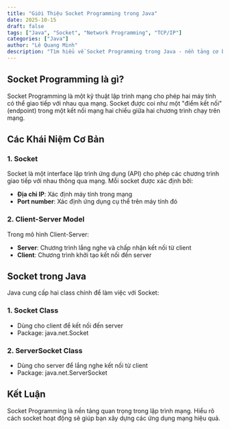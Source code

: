 ```yaml
---
title: "Giới Thiệu Socket Programming trong Java"
date: 2025-10-15
draft: false
tags: ["Java", "Socket", "Network Programming", "TCP/IP"]
categories: ["Java"]
author: "Lê Quang Minh"
description: "Tìm hiểu về Socket Programming trong Java - nền tảng cơ bản của lập trình mạng"
---
```


## Socket Programming là gì?

Socket Programming là một kỹ thuật lập trình mạng cho phép hai máy tính có thể giao tiếp với nhau qua mạng. Socket được coi như một "điểm kết nối" (endpoint) trong một kết nối mạng hai chiều giữa hai chương trình chạy trên mạng.

## Các Khái Niệm Cơ Bản

### 1. Socket
Socket là một interface lập trình ứng dụng (API) cho phép các chương trình giao tiếp với nhau thông qua mạng. Mỗi socket được xác định bởi:
- **Địa chỉ IP**: Xác định máy tính trong mạng
- **Port number**: Xác định ứng dụng cụ thể trên máy tính đó

### 2. Client-Server Model
Trong mô hình Client-Server:
- **Server**: Chương trình lắng nghe và chấp nhận kết nối từ client
- **Client**: Chương trình khởi tạo kết nối đến server

## Socket trong Java

Java cung cấp hai class chính để làm việc với Socket:

### 1. Socket Class
- Dùng cho client để kết nối đến server
- Package: java.net.Socket

### 2. ServerSocket Class
- Dùng cho server để lắng nghe kết nối từ client
- Package: java.net.ServerSocket

## Kết Luận

Socket Programming là nền tảng quan trọng trong lập trình mạng. Hiểu rõ cách socket hoạt động sẽ giúp bạn xây dựng các ứng dụng mạng hiệu quả.
